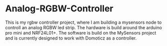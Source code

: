# Analog-RGBW-Controller
This is my rgbw controller project, where I am building a mysensors node to controll an analog RGBW led strip. 
The hardware is build around the arduino pro mini and NRF24L01+. 
The software is build on the MySensors project and is currently designed to work with Domoticz as a controller.
